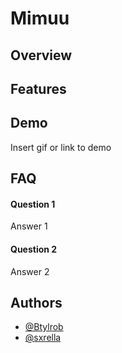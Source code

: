 
# Mimuu

## Overview




## Features 

## Demo

Insert gif or link to demo


## FAQ

#### Question 1

Answer 1

#### Question 2

Answer 2


## Authors

- [@Btylrob](https://github.com/Btylrob)  
- [@sxrella](https://github.com/sxrrelaa)
